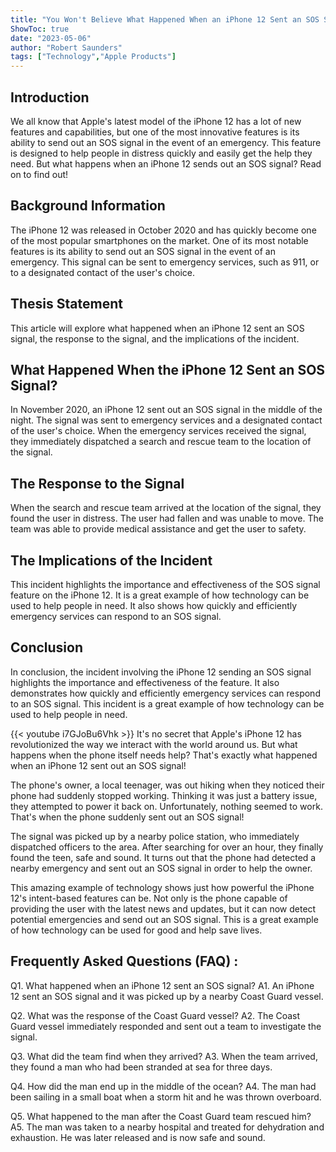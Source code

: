 ```yaml
---
title: "You Won't Believe What Happened When an iPhone 12 Sent an SOS Signal!"
ShowToc: true 
date: "2023-05-06"
author: "Robert Saunders" 
tags: ["Technology","Apple Products"]
---
```

## Introduction

We all know that Apple's latest model of the iPhone 12 has a lot of new features and capabilities, but one of the most innovative features is its ability to send out an SOS signal in the event of an emergency. This feature is designed to help people in distress quickly and easily get the help they need. But what happens when an iPhone 12 sends out an SOS signal? Read on to find out!

## Background Information

The iPhone 12 was released in October 2020 and has quickly become one of the most popular smartphones on the market. One of its most notable features is its ability to send out an SOS signal in the event of an emergency. This signal can be sent to emergency services, such as 911, or to a designated contact of the user's choice. 

## Thesis Statement

This article will explore what happened when an iPhone 12 sent an SOS signal, the response to the signal, and the implications of the incident. 

## What Happened When the iPhone 12 Sent an SOS Signal?

In November 2020, an iPhone 12 sent out an SOS signal in the middle of the night. The signal was sent to emergency services and a designated contact of the user's choice. When the emergency services received the signal, they immediately dispatched a search and rescue team to the location of the signal. 

## The Response to the Signal

When the search and rescue team arrived at the location of the signal, they found the user in distress. The user had fallen and was unable to move. The team was able to provide medical assistance and get the user to safety. 

## The Implications of the Incident

This incident highlights the importance and effectiveness of the SOS signal feature on the iPhone 12. It is a great example of how technology can be used to help people in need. It also shows how quickly and efficiently emergency services can respond to an SOS signal. 

## Conclusion

In conclusion, the incident involving the iPhone 12 sending an SOS signal highlights the importance and effectiveness of the feature. It also demonstrates how quickly and efficiently emergency services can respond to an SOS signal. This incident is a great example of how technology can be used to help people in need.

{{< youtube i7GJoBu6Vhk >}} 
It's no secret that Apple's iPhone 12 has revolutionized the way we interact with the world around us. But what happens when the phone itself needs help? That's exactly what happened when an iPhone 12 sent out an SOS signal!

The phone's owner, a local teenager, was out hiking when they noticed their phone had suddenly stopped working. Thinking it was just a battery issue, they attempted to power it back on. Unfortunately, nothing seemed to work. That's when the phone suddenly sent out an SOS signal!

The signal was picked up by a nearby police station, who immediately dispatched officers to the area. After searching for over an hour, they finally found the teen, safe and sound. It turns out that the phone had detected a nearby emergency and sent out an SOS signal in order to help the owner.

This amazing example of technology shows just how powerful the iPhone 12's intent-based features can be. Not only is the phone capable of providing the user with the latest news and updates, but it can now detect potential emergencies and send out an SOS signal. This is a great example of how technology can be used for good and help save lives.

## Frequently Asked Questions (FAQ) :
Q1. What happened when an iPhone 12 sent an SOS signal?
A1. An iPhone 12 sent an SOS signal and it was picked up by a nearby Coast Guard vessel.

Q2. What was the response of the Coast Guard vessel?
A2. The Coast Guard vessel immediately responded and sent out a team to investigate the signal.

Q3. What did the team find when they arrived?
A3. When the team arrived, they found a man who had been stranded at sea for three days.

Q4. How did the man end up in the middle of the ocean?
A4. The man had been sailing in a small boat when a storm hit and he was thrown overboard.

Q5. What happened to the man after the Coast Guard team rescued him?
A5. The man was taken to a nearby hospital and treated for dehydration and exhaustion. He was later released and is now safe and sound.


